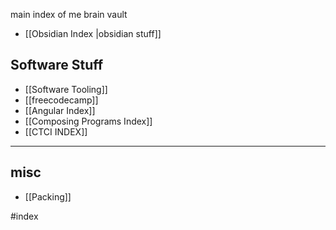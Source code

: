 
main index of me brain vault
- [[Obsidian Index |obsidian stuff]]

## Software Stuff
- [[Software Tooling]]
- [[freecodecamp]]
- [[Angular Index]]
- [[Composing Programs Index]]
- [[CTCI INDEX]]

---
## misc
- [[Packing]]



#index
